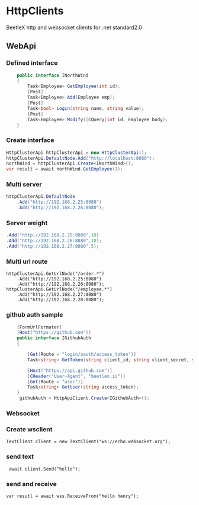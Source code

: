# HttpClients
BeetleX http and websocket clients for .net standard2.0
## WebApi
### Defined interface
``` csharp
    public interface INorthWind
    {
        Task<Employee> GetEmployee(int id);
        [Post]
        Task<Employee> Add(Employee emp);
        [Post]
        Task<bool> Login(string name, string value);       
        [Post]
        Task<Employee> Modify([CQuery]int id, Employee body);
    }
```
### Create interface
``` csharp
HttpClusterApi httpClusterApi = new HttpClusterApi();
httpClusterApi.DefaultNode.Add("http://localhost:8080");
northWind = httpClusterApi.Create<INorthWind>();
var result = await northWind.GetEmployee(1);
```
### Multi server
``` csharp
httpClusterApi.DefaultNode
    .Add("http://192.168.2.25:8080")
    .Add("http://192.168.2.26:8080");
```
### Server weight
``` csharp
.Add("http://192.168.2.25:8080",10)
.Add("http://192.168.2.26:8080",10);
.Add("http://192.168.2.27:8080",5);
```
### Multi url route
```
httpClusterApi.GetUrlNode("/order.*")
    .Add("http://192.168.2.25:8080")
    .Add("http://192.168.2.26:8080");
httpClusterApi.GetUrlNode("/employee.*")
    .Add("http://192.168.2.27:8080")
    .Add("http://192.168.2.28:8080");
```
### github auth sample
``` csharp
    [FormUrlFormater]
    [Host("https://github.com")]
    public interface IGithubAuth
    {

        [Get(Route = "login/oauth/access_token")]
        Task<string> GetToken(string client_id, string client_secret, string code);

        [Host("https://api.github.com")]
        [CHeader("User-Agent", "beetlex.io")]
        [Get(Route = "user")]
        Task<string> GetUser(string access_token);
    }
     githubAuth = HttpApiClient.Create<IGithubAuth>();
```

### Websocket
### Create wsclient
```
TextClient client = new TextClient("ws://echo.websocket.org");
```
### send text
```
 await client.Send("hello");
```
### send and receive
```
var resutl = await wss.ReceiveFrom("hello henry");
```
